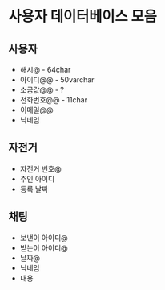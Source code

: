 # 사용자 데이터베이스 모음

## 사용자
* 해시@ - 64char
* 아이디@@ - 50varchar
* 소금값@@ - ?
* 전화번호@@ - 11char
* 이메일@@
* 닉네임

## 자전거
* 자전거 번호@
* 주인 아이디
* 등록 날짜

## 채팅
* 보낸이 아이디@
* 받는이 아이디@
* 날짜@
* 닉네임
* 내용
